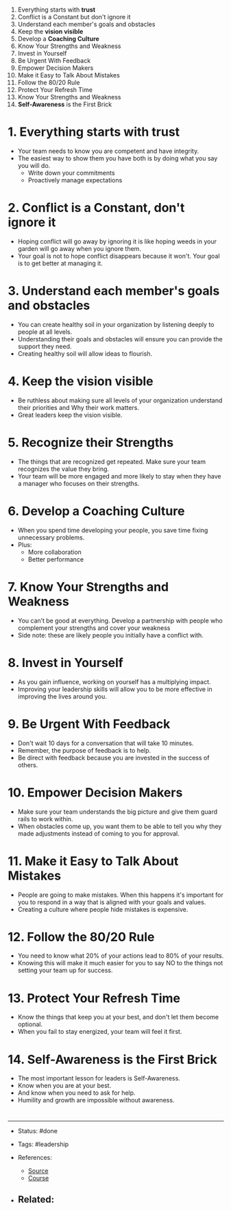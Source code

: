 # 
1. Everything starts with **trust**
2. Conflict is a Constant but don't ignore it
3. Understand each member's goals and obstacles
4. Keep the **vision visible**
5. Develop a **Coaching Culture**
6. Know Your Strengths and Weakness
7. Invest in Yourself
8. Be Urgent With Feedback
9. Empower Decision Makers
10. Make it Easy to Talk About Mistakes 
11. Follow the 80/20 Rule
12. Protect Your Refresh Time
13. Know Your Strengths and Weakness
14. **Self-Awareness** is the First Brick

# 1. Everything starts with trust
- Your team needs to know you are competent and have integrity. 
- The easiest way to show them you have both is by doing what you say you will do.
	- Write down your commitments
	- Proactively manage expectations

# 2. Conflict is a Constant, don't ignore it
- Hoping conflict will go away by ignoring it is like hoping weeds in your garden will go away when you ignore them. 
- Your goal is not to hope conflict disappears because it won't. Your goal is to get better at managing it.

# 3. Understand each member's goals and obstacles
- You can create healthy soil in your organization by listening deeply to people at all levels.
- Understanding their goals and obstacles will ensure you can provide the support they need.
- Creating healthy soil will allow ideas to flourish.

# 4. Keep the vision visible
- Be ruthless about making sure all levels of your organization understand their priorities and Why their work matters. 
- Great leaders keep the vision visible.

# 5. Recognize their Strengths
- The things that are recognized get repeated. Make sure your team recognizes the value they bring.
- Your team will be more engaged and more likely to stay when they have a manager who focuses on their strengths.

# 6. Develop a Coaching Culture
- When you spend time developing your people, you save time fixing unnecessary problems. 
- Plus:
	- More collaboration 
	- Better performance

# 7. Know Your Strengths and Weakness
- You can’t be good at everything. Develop a partnership with people who complement your strengths and cover your weakness
- Side note: these are likely people you initially have a conflict with.

#  8. Invest in Yourself
- As you gain influence, working on yourself has a multiplying impact. 
- Improving your leadership skills will allow you to be more effective in improving the lives around you. 

# 9. Be Urgent With Feedback
- Don't wait 10 days for a conversation that will take 10 minutes.
- Remember, the purpose of feedback is to help.
- Be direct with feedback because you are invested in the success of others.

# 10. Empower Decision Makers
- Make sure your team understands the big picture and give them guard rails to work within. 
- When obstacles come up, you want them to be able to tell you why they made adjustments instead of coming to you for approval.

# 11. Make it Easy to Talk About Mistakes 
- People are going to make mistakes. When this happens it's important for you to respond in a way that is aligned with your goals and values.
- Creating a culture where people hide mistakes is expensive.

# 12. Follow the 80/20 Rule
- You need to know what 20% of your actions lead to 80% of your results.
- Knowing this will make it much easier for you to say NO to the things not setting your team up for success.

# 13. Protect Your Refresh Time
- Know the things that keep you at your best, and don't let them become optional. 
- When you fail to stay energized, your team will feel it first.

# 14. Self-Awareness is the First Brick
- The most important lesson for leaders is Self-Awareness.
- Know when you are at your best. 
- And know when you need to ask for help.
- Humility and growth are impossible without awareness.














# 

---
- Status: #done

- Tags: #leadership 

- References:
	- [Source](https://twitter.com/MrJacobEspi/status/1513509689236996097)
	- [Course](https://mrjacobespi.gumroad.com/l/xZjxRn/Builtdifferent)

- Related:
	- 
